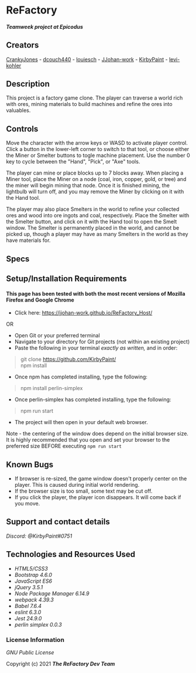# ReFactory

#### _Teamweek project at Epicodus_

## Creators
[CrankyJones](https://github.com/CrankyJones) - [dcouch440](https://github.com/dcouch440) - [louiesch](https://github.com/louiesch) - [JJohan-work](https://github.com/JJohan-work) - [KirbyPaint](https://github.com/KirbyPaint) - [levi-kohler](https://github.com/levi-kohler)

## Description

This project is a factory game clone. The player can traverse a world rich with ores, mining materials to build machines and refine the ores into valuables.

## Controls

Move the character with the arrow keys or WASD to activate player control. Click a button in the lower-left corner to switch to that tool, or choose either the Miner or Smelter buttons to togle machine placement. Use the number 0 key to cycle between the "Hand", "Pick", or "Axe" tools.  

The player can mine or place blocks up to 7 blocks away. When placing a Miner tool, place the Miner on a node (coal, iron, copper, gold, or tree) and the miner will begin mining that node. Once it is finished mining, the lightbulb will turn off, and you may remove the Miner by clicking on it with the Hand tool.  

The player may also place Smelters in the world to refine your collected ores and wood into ore ingots and coal, respectively. Place the Smelter with the Smelter button, and click on it with the Hand tool to open the Smelt window. The Smelter is permanently placed in the world, and cannot be picked up, though a player may have as many Smelters in the world as they have materials for.

## Specs

## Setup/Installation Requirements
#### This page has been tested with both the most recent versions of Mozilla Firefox and Google Chrome

* Click here: https://jjohan-work.github.io/ReFactory_Host/

OR

* Open Git or your preferred terminal
* Navigate to your directory for Git projects (not within an existing project)
* Paste the following in your terminal _exactly as written,_ and in order: 

> git clone https://github.com/KirbyPaint/  
> npm install

* Once npm has completed installing, type the following:

> npm install perlin-simplex

* Once perlin-simplex has completed installing, type the following:

> npm run start

* The project will then open in your default web browser.

Note - the centering of the window does depend on the initial browser size. It is highly recommended that you open and set your browser to the preferred size BEFORE executing `npm run start`

## Known Bugs

* If browser is re-sized, the game window doesn't properly center on the player. This is caused during initial world rendering.
* If the browser size is too small, some text may be cut off.
* If you click the player, the player icon disappears. It will come back if you move.

## Support and contact details

_Discord: @KirbyPaint#0751_

## Technologies and Resources Used

* _HTML5/CSS3_
* _Bootstrap 4.6.0_
* _JavaScript ES6_
* _jQuery 3.5.1_
* _Node Package Manager 6.14.9_
* _webpack 4.39.3_
* _Babel 7.6.4_
* _eslint 6.3.0_
* _Jest 24.9.0_
* _perlin simplex 0.0.3_

### License Information

_GNU Public License_

Copyright (c) 2021 **_The ReFactory Dev Team_**